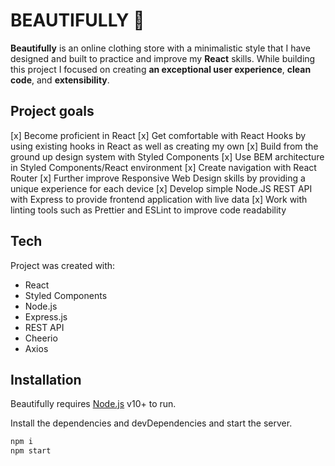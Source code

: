 # BEAUTIFULLY 💜

**Beautifully** is an online clothing store with a minimalistic style that I have designed and built to practice and
improve my **React** skills. While building this project I focused on creating **an exceptional user experience**,
**clean code**, and **extensibility**.

## Project goals

[x] Become proficient in React
[x] Get comfortable with React Hooks by using existing hooks in React as well as creating my own
[x] Build from the ground up design system with Styled Components
[x] Use BEM architecture in Styled Components/React environment
[x] Create navigation with React Router
[x] Further improve Responsive Web Design skills by providing a unique experience for each device
[x] Develop simple Node.JS REST API with Express to provide frontend application with live data
[x] Work with linting tools such as Prettier and ESLint to improve code readability

## Tech

Project was created with:

- React
- Styled Components
- Node.js
- Express.js
- REST API
- Cheerio
- Axios

## Installation

Beautifully requires [Node.js](https://nodejs.org/) v10+ to run.

Install the dependencies and devDependencies and start the server.

```sh
npm i
npm start
```

